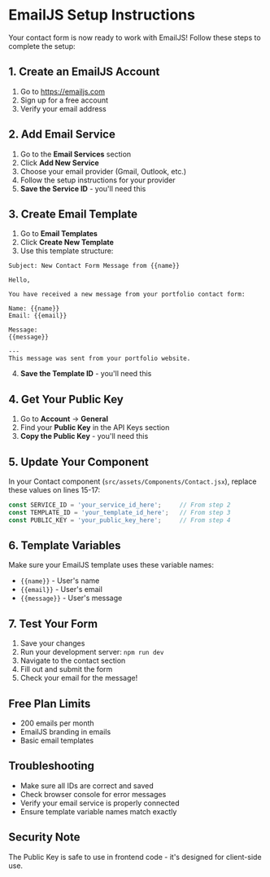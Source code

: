 # EmailJS Setup Instructions

Your contact form is now ready to work with EmailJS! Follow these steps to complete the setup:

## 1. Create an EmailJS Account
1. Go to https://emailjs.com
2. Sign up for a free account
3. Verify your email address

## 2. Add Email Service
1. Go to the **Email Services** section
2. Click **Add New Service**
3. Choose your email provider (Gmail, Outlook, etc.)
4. Follow the setup instructions for your provider
5. **Save the Service ID** - you'll need this

## 3. Create Email Template
1. Go to **Email Templates**
2. Click **Create New Template**
3. Use this template structure:

```
Subject: New Contact Form Message from {{name}}

Hello,

You have received a new message from your portfolio contact form:

Name: {{name}}
Email: {{email}}

Message:
{{message}}

---
This message was sent from your portfolio website.
```

4. **Save the Template ID** - you'll need this

## 4. Get Your Public Key
1. Go to **Account** → **General**
2. Find your **Public Key** in the API Keys section
3. **Copy the Public Key** - you'll need this

## 5. Update Your Component
In your Contact component (`src/assets/Components/Contact.jsx`), replace these values on lines 15-17:

```javascript
const SERVICE_ID = 'your_service_id_here';     // From step 2
const TEMPLATE_ID = 'your_template_id_here';   // From step 3
const PUBLIC_KEY = 'your_public_key_here';     // From step 4
```

## 6. Template Variables
Make sure your EmailJS template uses these variable names:
- `{{name}}` - User's name
- `{{email}}` - User's email
- `{{message}}` - User's message

## 7. Test Your Form
1. Save your changes
2. Run your development server: `npm run dev`
3. Navigate to the contact section
4. Fill out and submit the form
5. Check your email for the message!

## Free Plan Limits
- 200 emails per month
- EmailJS branding in emails
- Basic email templates

## Troubleshooting
- Make sure all IDs are correct and saved
- Check browser console for error messages
- Verify your email service is properly connected
- Ensure template variable names match exactly

## Security Note
The Public Key is safe to use in frontend code - it's designed for client-side use.
